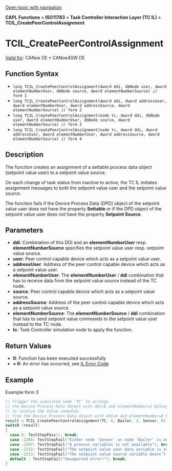 [Open topic with navigation](../../../../../../CANoeDEFamily.htm#Topics/CAPLFunctions/ISO11783/ISOInteractionLayerTC/Functions/CAPLfunctionIso11783TCILCreatePeerControlAssignment.md)

**CAPL Functions** » **ISO11783** » **Task Controller Interaction Layer (TC IL)** » **TCIL_CreatePeerControlAssignment**

# TCIL_CreatePeerControlAssignment

[Valid for](../../../../Shared/FeatureAvailability.md): CANoe DE • CANoe4SW DE

## Function Syntax

- `long TCIL_CreatePeerControlAssignment(dword ddi, dbNode user, dword elementNumberUser, dbNode source, dword elementNumberSource) // form 1`
- `long TCIL_CreatePeerControlAssignment(dword ddi, dword addressUser, dword elementNumberUser, dword addressSource, dword elementNumberSource) // form 2`
- `long TCIL_CreatePeerControlAssignment(node tc, dword ddi, dbNode user, dword elementNumberUser, dbNode source, dword elementNumberSource) // form 3`
- `long TCIL_CreatePeerControlAssignment(node tc, dword ddi, dword addressUser, dword elementNumberUser, dword addressSource, dword elementNumberSource) // form 4`

## Description

The function creates an assignment of a settable process data object (setpoint value user) to a setpoint value source.

On each change of task status from inactive to active, the TC IL initiates assignment messages to both the setpoint value user and the setpoint value source.

The function fails if the Device Process Data (DPD) object of the setpoint value user does not have the property **Settable** or if the DPD object of the setpoint value user does not have the property **Setpoint Source**.

## Parameters

- **ddi**: Combination of this DDI and an **elementNumberUser** resp. **elementNumberSource** specifies the setpoint value user resp. setpoint value source.
- **user**: Peer control capable device which acts as a setpoint value user.
- **addressUser**: Address of the peer control capable device which acts as a setpoint value user.
- **elementNumberUser**: The **elementNumberUser** / **ddi** combination that has to receive data from the setpoint value source instead of the TC node.
- **source**: Peer control capable device which acts as a setpoint value source.
- **addressSource**: Address of the peer control capable device which acts as a setpoint value source.
- **elementNumberSource**: The **elementNumberSource** / **ddi** combination that has to send setpoint value commands to the setpoint value user instead to the TC node.
- **tc**: Task Controller simulation node to apply the function.

## Return Values

- **0**: Function has been executed successfully
- **< 0**: An error has occurred, see [IL Error Code](../../../CAPLfunctionsISOj1939ErrorCodes.md)

## Example

Example form 3

```c
// Trigger the simulated node ‘TC’ to arrange
// the Device Process Data object with ddi=6 and elementNumber=2 belongs to the Bailer
// to receive the Value commands
// from the Device Process Data object with ddi=6 and elementNumber=8 belongs to the Sensor
result = TCIL_CreatePeerControlAssignment(TC, 6, Bailer, 2, Sensor, 8);
switch (result)
{
  case 0: TestStepPass(); break;
  case -2204: TestStepFail("Either node 'Sensor' or node 'Bailer' is no client device!"); break;
  case -2207: TestStepFail("A process variables is not available"); break;
  case -2212: TestStepFail("The setpoint value user data variable is not settable"); break;
  case -2213: TestStepFail("The setpoint value source variable doesn’t have the ‘control source’ property"); break;
  default : TestStepFail("Unexpected error!"); break;
}
```
